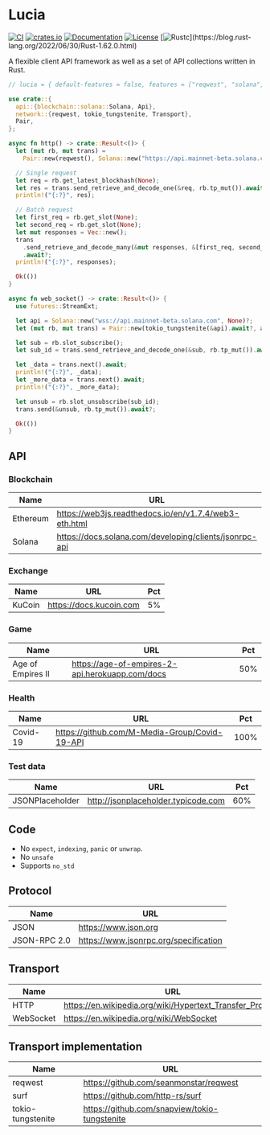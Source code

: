 # Lucia

[![CI](https://github.com/c410-f3r/lucia/workflows/CI/badge.svg)](https://github.com/c410-f3r/lucia/actions?query=workflow%3ACI)
[![crates.io](https://img.shields.io/crates/v/lucia.svg)](https://crates.io/crates/lucia)
[![Documentation](https://docs.rs/lucia/badge.svg)](https://docs.rs/lucia)
[![License](https://img.shields.io/badge/license-MIT-blue.svg)](./LICENSE)
[![Rustc](https://img.shields.io/badge/rustc-1.63-lightgray")](https://blog.rust-lang.org/2022/06/30/Rust-1.62.0.html)

A flexible client API framework as well as a set of API collections written in Rust.

```rust
// lucia = { default-features = false, features = ["reqwest", "solana", "tokio-tungstenite"], version = "0.1" }

use crate::{
  api::{blockchain::solana::Solana, Api},
  network::{reqwest, tokio_tungstenite, Transport},
  Pair,
};

async fn http() -> crate::Result<()> {
  let (mut rb, mut trans) =
    Pair::new(reqwest(), Solana::new("https://api.mainnet-beta.solana.com", None)?).into_parts();

  // Single request
  let req = rb.get_latest_blockhash(None);
  let res = trans.send_retrieve_and_decode_one(&req, rb.tp_mut()).await?;
  println!("{:?}", res);

  // Batch request
  let first_req = rb.get_slot(None);
  let second_req = rb.get_slot(None);
  let mut responses = Vec::new();
  trans
    .send_retrieve_and_decode_many(&mut responses, &[first_req, second_req], rb.tp_mut())
    .await?;
  println!("{:?}", responses);

  Ok(())
}

async fn web_socket() -> crate::Result<()> {
  use futures::StreamExt;

  let api = Solana::new("wss://api.mainnet-beta.solana.com", None)?;
  let (mut rb, mut trans) = Pair::new(tokio_tungstenite(&api).await?, api).into_parts();

  let sub = rb.slot_subscribe();
  let sub_id = trans.send_retrieve_and_decode_one(&sub, rb.tp_mut()).await?.result;

  let _data = trans.next().await;
  println!("{:?}", _data);
  let _more_data = trans.next().await;
  println!("{:?}", _more_data);

  let unsub = rb.slot_unsubscribe(sub_id);
  trans.send(&unsub, rb.tp_mut()).await?;

  Ok(())
}
```

## API

### Blockchain

|Name    |URL                                                   |Pct |
|--------|------------------------------------------------------|----|
|Ethereum|https://web3js.readthedocs.io/en/v1.7.4/web3-eth.html |  3%|
|Solana  |https://docs.solana.com/developing/clients/jsonrpc-api| 85%|

### Exchange

|Name  |URL                                                   |Pct |
|------|------------------------------------------------------|----|
|KuCoin|https://docs.kucoin.com                               |  5%|

### Game

|Name             |URL                                                  |Pct |
|-----------------|-----------------------------------------------------|----|
|Age of Empires II|https://age-of-empires-2-api.herokuapp.com/docs      | 50%|

### Health

|Name    |URL                                                |Pct |
|--------|---------------------------------------------------|----|
|Covid-19|https://github.com/M-Media-Group/Covid-19-API      |100%|

### Test data

|Name           |URL                                             |Pct |
|---------------|------------------------------------------------|----|
|JSONPlaceholder|http://jsonplaceholder.typicode.com             |60%|

## Code

- No `expect`, `indexing`, `panic` or `unwrap`.
- No `unsafe`
- Supports `no_std`

## Protocol

|Name        |URL                                  |
|------------|-------------------------------------|
|JSON        |https://www.json.org                 |
|JSON-RPC 2.0|https://www.jsonrpc.org/specification|

## Transport

|Name     |URL                                                      |
|---------|---------------------------------------------------------|
|HTTP     |https://en.wikipedia.org/wiki/Hypertext_Transfer_Protocol|
|WebSocket|https://en.wikipedia.org/wiki/WebSocket                  |

## Transport implementation

|Name             |URL                                          |
|-----------------|---------------------------------------------|
|reqwest          |https://github.com/seanmonstar/reqwest       |
|surf             |https://github.com/http-rs/surf              |
|tokio-tungstenite|https://github.com/snapview/tokio-tungstenite|
